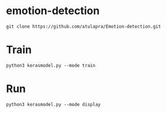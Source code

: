 # emotion-detection
```
git clone https://github.com/atulapra/Emotion-detection.git
```
# Train
```
python3 kerasmodel.py --mode train
```
# Run
```
python3 kerasmodel.py --mode display
```
